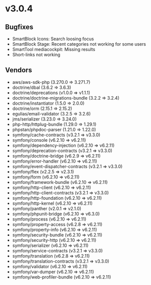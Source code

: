 # v3.0.4

## Bugfixes

- SmartBlock Icons: Search loosing focus
- SmartBlock Stage: Recent categories not working for some users
- SmartTool mediacockpit: Missing results
- Short-links not working

## Vendors

- aws/aws-sdk-php (3.270.0 => 3.271.7)
- doctrine/dbal (3.6.2 => 3.6.3)
- doctrine/deprecations (v1.0.0 => v1.1.1)
- doctrine/doctrine-migrations-bundle (3.2.2 => 3.2.4)
- doctrine/instantiator (1.5.0 => 2.0.0)
- doctrine/orm (2.15.1 => 2.15.2)
- egulias/email-validator (3.2.5 => 3.2.6)
- jms/serializer (3.23.0 => 3.24.0)
- php-http/httplug-bundle (1.29.0 => 1.29.1)
- phpstan/phpdoc-parser (1.21.0 => 1.22.0)
- symfony/cache-contracts (v3.2.1 => v3.3.0)
- symfony/console (v6.2.10 => v6.2.11)
- symfony/dependency-injection (v6.2.10 => v6.2.11)
- symfony/deprecation-contracts (v3.2.1 => v3.3.0)
- symfony/doctrine-bridge (v6.2.9 => v6.2.11)
- symfony/error-handler (v6.2.10 => v6.2.11)
- symfony/event-dispatcher-contracts (v3.2.1 => v3.3.0)
- symfony/flex (v2.2.5 => v2.3.1)
- symfony/form (v6.2.10 => v6.2.11)
- symfony/framework-bundle (v6.2.10 => v6.2.11)
- symfony/http-client (v6.2.10 => v6.2.11)
- symfony/http-client-contracts (v3.2.1 => v3.3.0)
- symfony/http-foundation (v6.2.10 => v6.2.11)
- symfony/http-kernel (v6.2.10 => v6.2.11)
- symfony/panther (v2.0.1 => v2.1.0)
- symfony/phpunit-bridge (v6.2.10 => v6.3.0)
- symfony/process (v6.2.10 => v6.2.11)
- symfony/property-access (v6.2.8 => v6.2.11)
- symfony/property-info (v6.2.10 => v6.2.11)
- symfony/security-bundle (v6.2.10 => v6.2.11)
- symfony/security-http (v6.2.10 => v6.2.11)
- symfony/serializer (v6.2.10 => v6.2.11)
- symfony/service-contracts (v3.2.1 => v3.3.0)
- symfony/translation (v6.2.8 => v6.2.11)
- symfony/translation-contracts (v3.2.1 => v3.3.0)
- symfony/validator (v6.2.10 => v6.2.11)
- symfony/var-dumper (v6.2.10 => v6.2.11)
- symfony/web-profiler-bundle (v6.2.10 => v6.2.11)